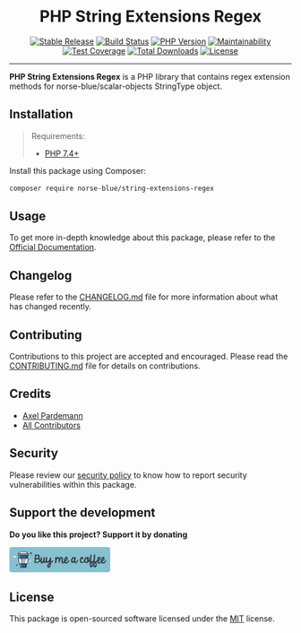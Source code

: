 <div align="center">
    <h1>PHP String Extensions Regex</h1>
    <p align="center">
        <a href="https://packagist.org/packages/norse-blue/string-extensions-regex"><img alt="Stable Release" src="https://img.shields.io/packagist/v/norse-blue/string-extensions-regex.svg?style=flat-square&label=release&logo=packagist&logoColor=eceff4&colorA=4c566a&colorB=5e81ac"></a>
        <a href="https://travis-ci.com/norse-blue/php-string-extensions-regex"><img alt="Build Status" src="https://img.shields.io/travis/com/norse-blue/php-string-extensions-regex.svg?style=flat-square&label=build&logo=travis-ci&logoColor=eceff4&colorA=4c566a&colorB=88c0d0"></a>
        <a href="https://php.net/releases"><img alt="PHP Version" src="https://img.shields.io/packagist/php-v/norse-blue/string-extensions-regex.svg?style=flat-square&label=php&logo=php&logoColor=eceff4&colorA=4c566a&colorB=b48ead"></a>
        <a href="https://codeclimate.com/github/norse-blue/php-string-extensions-regex"><img alt="Maintainability" src="https://img.shields.io/codeclimate/maintainability/norse-blue/php-string-extensions-regex.svg?style=flat-square&label=maintainability&logo=code-climate&logoColor=eceff4&colorA=4c566a&colorB=88c0d0"></a>
        <a href="https://codeclimate.com/github/norse-blue/php-string-extensions-regex"><img alt="Test Coverage" src="https://img.shields.io/codeclimate/coverage/norse-blue/php-string-extensions-regex.svg?style=flat-square&label=coverage&logo=code-climate&logoColor=eceff4&colorA=4c566a&colorB=88c0d0"></a>
        <a href="https://packagist.org/packages/norse-blue/string-extensions-regex"><img alt="Total Downloads" src="https://img.shields.io/packagist/dt/norse-blue/string-extensions-regex.svg?style=flat-square&label=downloads&logoColor=eceff4&colorA=4c566a&colorB=88c0d0"></a>
        <a href="https://github.com/norse-blue/php-string-extensions-regex/blob/master/LICENSE.md"><img alt="License" src="https://img.shields.io/github/license/norse-blue/php-string-extensions-regex.svg?style=flat-square&label=license&logoColor=eceff4&colorA=4c566a&colorB=a3be8c"></a>
    </p>
</div>
<hr>

**PHP String Extensions Regex** is a PHP library that contains regex extension methods for norse-blue/scalar-objects StringType object.

## Installation

>Requirements:
>- [PHP 7.4+](https://php.net/releases)

Install this package using Composer:

```bash
composer require norse-blue/string-extensions-regex
```

## Usage

To get more in-depth knowledge about this package, please refer to the [Official Documentation](https://norse-blue.github.io/php-string-extensions-regex/).

## Changelog

Please refer to the [CHANGELOG.md](CHANGELOG.md) file for more information about what has changed recently.

## Contributing

Contributions to this project are accepted and encouraged. Please read the [CONTRIBUTING.md](.github/CONTRIBUTING.md) file for details on contributions.

## Credits

- [Axel Pardemann](https://github.com/axelitus)
- [All Contributors](../../contributors)

## Security

Please review our [security policy](https://github.com/norse-blue/php-string-extensions-regex/security/policy) to know how to report security vulnerabilities within this package.

## Support the development

**Do you like this project? Support it by donating**

<a href="https://www.buymeacoffee.com/axelitus"><img src="docs/assets/images/buy-me-a-coffee.svg" width="180" alt="Buy me a coffee"></img></a>

## License

This package is open-sourced software licensed under the [MIT](LICENSE.md) license.

